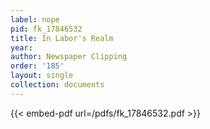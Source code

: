 ```yaml
---
label: nope
pid: fk_17846532
title: In Labor's Realm
year:
author: Newspaper Clipping
order: '185'
layout: single
collection: documents
---
```



{{< embed-pdf url=/pdfs/fk_17846532.pdf >}}